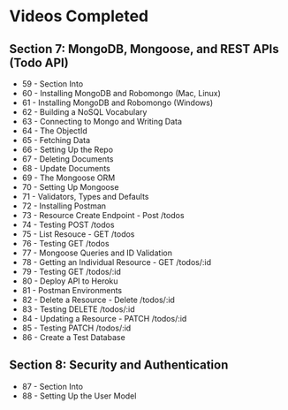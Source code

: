 # Videos Completed

## Section 7: MongoDB, Mongoose, and REST APIs (Todo API)
* 59 - Section Into
* 60 - Installing MongoDB and Robomongo (Mac, Linux)
* 61 - Installing MongoDB and Robomongo (Windows)
* 62 - Building a NoSQL Vocabulary
* 63 - Connecting to Mongo and Writing Data
* 64 - The ObjectId
* 65 - Fetching Data
* 66 - Setting Up the Repo
* 67 - Deleting Documents
* 68 - Update Documents
* 69 - The Mongoose ORM
* 70 - Setting Up Mongoose
* 71 - Validators, Types and Defaults
* 72 - Installing Postman
* 73 - Resource Create Endpoint - Post /todos
* 74 - Testing POST /todos
* 75 - List Resouce - GET /todos
* 76 - Testing GET /todos
* 77 - Mongoose Queries and ID Validation
* 78 - Getting an Individual Resource - GET /todos/:id
* 79 - Testing GET /todos/:id
* 80 - Deploy API to Heroku
* 81 - Postman Environments
* 82 - Delete a Resource - Delete /todos/:id
* 83 - Testing DELETE /todos/:id
* 84 - Updating a Resource - PATCH /todos/:id
* 85 - Testing PATCH /todos/:id
* 86 - Create a Test Database

## Section 8: Security and Authentication
* 87 - Section Into
* 88 - Setting Up the User Model
